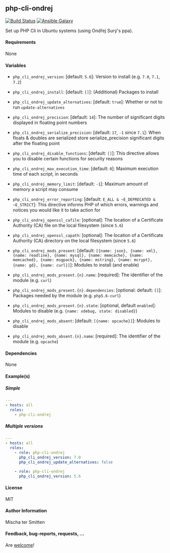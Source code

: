 ## php-cli-ondrej 

[![Build Status](https://travis-ci.org/Oefenweb/ansible-php-cli-ondrej.svg?branch=master)](https://travis-ci.org/Oefenweb/ansible-php-cli-ondrej) [![Ansible Galaxy](http://img.shields.io/badge/ansible--galaxy-php--56--cli-blue.svg)](https://galaxy.ansible.com/tersmitten/php-cli-ondrej)

Set up PHP Cli in Ubuntu systems (using Ondřej Surý's ppa).

#### Requirements

None

#### Variables

* `php_cli_ondrej_version`: [default: `5.6`]: Version to install (e.g. `7.0`, `7.1`, `7.2`)

* `php_cli_ondrej_install`: [default: `[]`]: (Additional) Packages to install

* `php_cli_ondrej_update_alternatives`: [default: `true`]: Whether or not to run `update-alternatives`

* `php_cli_ondrej_precision`: [default: `14`]: The number of significant digits displayed in floating point numbers
* `php_cli_ondrej_serialize_precision`: [default: `17`, `-1` since `7.1`]: When floats & doubles are serialized store serialize_precision significant digits after the floating point
* `php_cli_ondrej_disable_functions`: [default: `[]`]: This directive allows you to disable certain functions for security reasons
* `php_cli_ondrej_max_execution_time`: [default: `0`]: Maximum execution time of each script, in seconds
* `php_cli_ondrej_memory_limit`: [default: `-1`]: Maximum amount of memory a script may consume
* `php_cli_ondrej_error_reporting`: [default: `E_ALL & ~E_DEPRECATED & ~E_STRICT`]: This directive informs PHP of which errors, warnings and notices you would like it to take action for
* `php_cli_ondrej_openssl_cafile`: [optional]: The location of a Certificate Authority (CA) file on the local filesystem (since `5.6`)
* `php_cli_ondrej_openssl_capath`: [optional]: The location of a Certificate Authority (CA) directory on the local filesystem (since `5.6`)

* `php_cli_ondrej_mods_present`: [default: `[{name: json}, {name: xml}, {name: readline}, {name: mysql}, {name: memcache}, {name: memcached}, {name: msgpack}, {name: mstring}, {name: mcrypt}, {name: gd}, {name: curl}]`]: Modules to install (and enable)
* `php_cli_ondrej_mods_present.{n}.name`: [required]: The identifier of the module (e.g. `curl`)
* `php_cli_ondrej_mods_present.{n}.dependencies`: [optional: default: `[]`]: Packages needed by the module (e.g. `php5.6-curl`)
* `php_cli_ondrej_mods_present.{n}.state`: [optional, default `enabled`]: Modules to disable (e.g. `{name: xdebug, state: disabled}`)

* `php_cli_ondrej_mods_absent`: [default: `[{name: opcache}]`]: Modules to disable
* `php_cli_ondrej_mods_absent.{n}.name`: [required]: The identifier of the module (e.g. `opcache`)

#### Dependencies

None

#### Example(s)

##### Simple

```yaml
---
- hosts: all
  roles:
    - php-cli-ondrej
```

##### Multiple versions

```yaml
---
- hosts: all
  roles:
    - role: php-cli-ondrej
      php_cli_ondrej_version: 7.0
      php_cli_ondrej_update_alternatives: false

    - role: php-cli-ondrej
      php_cli_ondrej_version: 5.6
```

#### License

MIT

#### Author Information

Mischa ter Smitten

#### Feedback, bug-reports, requests, ...

Are [welcome](https://github.com/Oefenweb/ansible-php-cli-ondrej/issues)!
